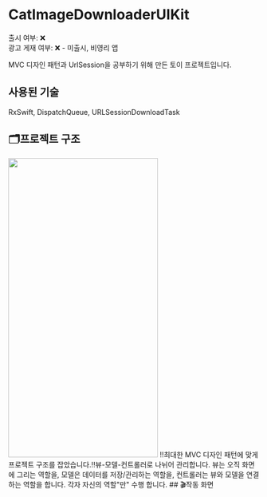 # CatImageDownloaderUIKit
출시 여부: ❌          
광고 게재 여부: ❌ - 미출시, 비영리 앱

MVC 디자인 패턴과 UrlSession을 공부하기 위해 만든 토이 프로젝트입니다.
## 사용된 기술
RxSwift, DispatchQueue, URLSessionDownloadTask
    
## 🗂프로젝트 구조
<img src ="https://user-images.githubusercontent.com/53557016/102713141-479a6700-4309-11eb-98c9-650ad48f3401.png" height = 600 width = 300/>      
‼️최대한 MVC 디자인 패턴에 맞게 프로젝트 구조를 잡았습니다.‼️뷰-모델-컨트롤러로 나뉘어 관리합니다.     
뷰는 오직 화면에 그리는 역할을, 모델은 데이터를 저장/관리하는 역할을, 컨트롤러는 뷰와 모델을 연결하는 역할을 합니다. 각자 자신의 역할"만" 수행 합니다.      
## 🎬작동 화면
